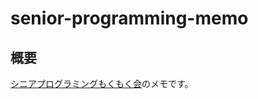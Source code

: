 # senior-programming-memo

## 概要

[シニアプログラミングもくもく会](https://techplay.jp/community/SeniorProgramming)のメモです。
